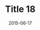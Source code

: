 ---
layout: posts
title: "Title 18"
img: "https://image.tmdb.org/t/p/w185/kPRb1mbVHGop0egQ7153y0lhzGL.jpg"
date: 2015-06-17
genre: "Comedy"
categories: Movies
tags: bollywood, shah ruch khan
published: true 
---